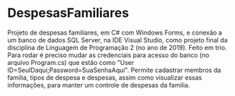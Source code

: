 # DespesasFamiliares

Projeto de despesas familiares, em C# com Windows Forms, e conexão a um banco de dados SQL Server, na IDE Visual Studio, como projeto final da disciplina de Linguagem de Programação 2 (no ano de 2019). Feito em trio. Para rodar é preciso mudar as credenciais para acesso do banco (no arquivo Program.cs) que estão como "User ID=SeuIDaqui;Password=SuaSenhaAqui". Permite cadastrar membros da familia, tipos de despesa e despesas, assim como visualizar essas informações, para manter um controle de despesas da familia.
